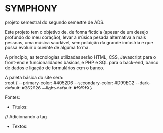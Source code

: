 # SYMPHONY

projeto semestral do segundo semestre de ADS.

Este projeto tem o objetivo de, de forma fictícia (apesar de um desejo profundo do meu coração), levar a música pesada alternativa a mais pessoas, uma música saudável, sem poluição da grande industria e que possa evoluir o ouvinte de alguma forma.

A princípio, as tecnologias utilizadas serão HTML, CSS, Javascript para o front-end e funcionalidades básicas, e PHP e SQL para o back-end, banco de dados e ligação de formulários com o banco.

A paleta básica do site será:  
:root {
--primary-color: #4052D6
--secondary-color: #D99EC2
--dark-default: #262626
--light-default: #f9f9f9
}

Fontes:

- Títulos:

// Adicionando a tag <style> para estilizar o código e diferenciar do resto.

<style>
@import url('https://fonts.googleapis.com/css2?family=Astloch:wght@400;700&display=swap');

---

.astloch-regular {
font-family: "Astloch", system-ui;
font-weight: 400;
font-style: normal;
}

.astloch-bold {
font-family: "Astloch", system-ui;
font-weight: 700;
font-style: normal;
}
</style>

- Textos:

<style>
@import url('https://fonts.googleapis.com/css2?family=Josefin+Sans:ital,wght@0,100..700;1,100..700&display=swap');

---


.josefin-sans-<uniquifier> {
  font-family: "Josefin Sans", sans-serif;
  font-optical-sizing: auto;
  font-style: normal;
}

</style>
